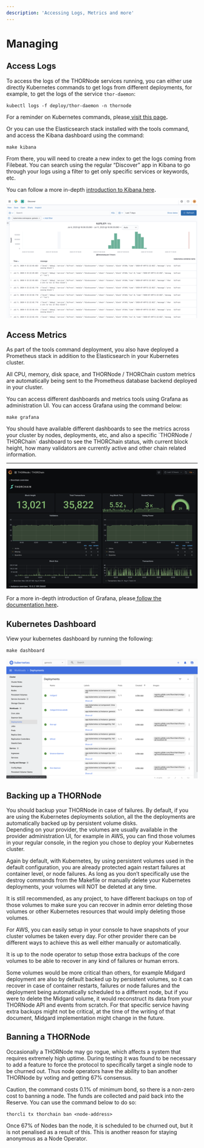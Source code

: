 ```yaml
---
description: 'Accessing Logs, Metrics and more'
---
```


# Managing

## **Access Logs**

To access the logs of the THORNode services running, you can either use directly Kubernetes commands to get logs from different deployments, for example, to get the logs of the service `thor-daemon`:

```text
kubectl logs -f deploy/thor-daemon -n thornode
```

For a reminder on Kubernetes commands, please[ visit this page](https://kubernetes.io/docs/reference/kubectl/cheatsheet/)**.** 

Or you can use the Elasticsearch stack installed with the tools command, and access the Kibana dashboard using the command:

```text
make kibana
```

From there, you will need to create a new index to get the logs coming from Filebeat. You can search using the regular “Discover” app in Kibana to go through your logs using a filter to get only specific services or keywords, etc.

You can follow a more in-depth [introduction to Kibana here](https://www.elastic.co/guide/en/kibana/current/introduction.html)**.**

![Overview of Kibana Logs](../.gitbook/assets/image%20%2812%29.png)

## **Access Metrics**

As part of the tools command deployment, you also have deployed a Prometheus stack in addition to the Elasticsearch in your Kubernetes cluster.

All CPU, memory, disk space, and THORNode / THORChain custom metrics are automatically being sent to the Prometheus database backend deployed in your cluster.

You can access different dashboards and metrics tools using Grafana as administration UI. You can access Grafana using the command below:

```text
make grafana
```

You should have available different dashboards to see the metrics across your cluster by nodes, deployments, etc, and also a specific \`THORNode / THORChain\` dashboard to see the THORChain status, with current block height, how many validators are currently active and other chain related information.  
****

![Example of Grafana Dashboard](../.gitbook/assets/image.png)

For a more in-depth introduction of Grafana, please[ follow the documentation here](https://grafana.com/docs/grafana/latest/getting-started/what-is-grafana/)**.**

## **Kubernetes Dashboard**

View your kubernetes dashboard by running the following:

```text
make dashboard
```

![Kubernetes Dashboard](../.gitbook/assets/image%20%2814%29.png)

## Backing up a THORNode

You should backup your THORNode in case of failures. By default, if you are using the Kubernetes deployments solution, all the the deployments are automatically backed up by persistent volume disks.   
Depending on your provider, the volumes are usually available in the provider administration UI, for example in AWS, you can find those volumes in your regular console, in the region you chose to deploy your Kubernetes cluster.

Again by default, with Kubernetes, by using persistent volumes used in the default configuration, you are already protected again restart failures at container level, or node failures. As long as you don’t specifically use the destroy commands from the Makefile or manually delete your Kubernetes deployments, your volumes will NOT be deleted at any time. 

It is still recommended, as any project, to have different backups on top of those volumes to make sure you can recover in admin error deleting those volumes or other Kubernetes resources that would imply deleting those volumes. 

For AWS, you can easily setup in your console to have snapshots of your cluster volumes be taken every day. For other provider there can be different ways to achieve this as well either manually or automatically. 

It is up to the node operator to setup those extra backups of the core volumes to be able to recover in any kind of failures or human errors.

Some volumes would be more critical than others, for example Midgard deployment are also by default backed up by persistent volumes, so it can recover in case of container restarts, failures or node failures and the deployment being automatically scheduled to a different node, but if you were to delete the Midgard volume, it would reconstruct its data from your THORNode API and events from scratch. For that specific service having extra backups might not be critical, at the time of the writing of that document, Midgard implementation might change in the future.

## Banning a THORNode

Occasionally a THORNode may go rogue, which affects a system that requires extremely high uptime. During testing it was found to be necessary to add a feature to force the protocol to specifically target a single node to be churned out. Thus node operators have the ability to ban another THORNode by voting and getting 67% consensus. 

Caution, the command costs 0.1% of minimum bond, so there is a non-zero cost to banning a node. The funds are collected and paid back into the Reserve. You can use the command below to do so:

```text
thorcli tx thorchain ban <node-address>
```

Once 67% of Nodes ban the node, it is scheduled to be churned out, but it is not penalised as a result of this. This is another reason for staying anonymous as a Node Operator. 

